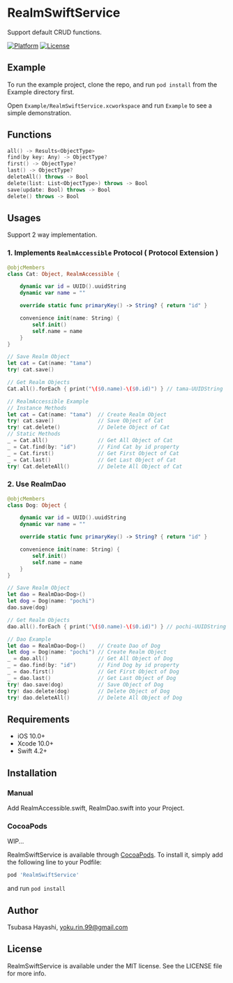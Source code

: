 # RealmSwiftService

Support default CRUD functions.

<!--[![CI Status](https://img.shields.io/travis/yokurin/RealmSwiftService.svg?style=flat)](https://travis-ci.org/yokurin/RealmSwiftService)-->
<!-- [![Language](https://img.shields.io/badge/language-Swift%204.2-orange.svg)](https://swift.org)
[![Version](https://img.shields.io/cocoapods/v/RealmSwiftService.svg?style=flat)](https://cocoapods.org/pods/RealmSwiftService)
[![License](https://img.shields.io/cocoapods/l/RealmSwiftService.svg?style=flat)](https://cocoapods.org/pods/RealmSwiftService)
[![Platform](https://img.shields.io/cocoapods/p/RealmSwiftService.svg?style=flat)](https://cocoapods.org/pods/RealmSwiftService) -->
[![Platform](http://img.shields.io/badge/platform-iOS-blue.svg?style=for-the-badge)](https://developer.apple.com/iphone/index.action)
[![License](http://img.shields.io/badge/license-MIT-lightgrey.svg?style=for-the-badge)](http://mit-license.org)
<!--[![Cocoapods](https://img.shields.io/badge/Cocoapods-compatible-brightgreen.svg?style=for-the-badge)](https://img.shields.io/badge/Cocoapods-compatible-brightgreen.svg)-->
<!--[![Carthage compatible](https://img.shields.io/badge/Carthage-Compatible-brightgreen.svg?style=for-the-badge)](https://github.com/Carthage/Carthage)-->


## Example

To run the example project, clone the repo, and run `pod install` from the Example directory first.

Open `Example/RealmSwiftService.xcworkspace` and run `Example` to see a simple demonstration.

## Functions

```swift
all() -> Results<ObjectType>
find(by key: Any) -> ObjectType?
first() -> ObjectType?
last() -> ObjectType?
deleteAll() throws -> Bool
delete(list: List<ObjectType>) throws -> Bool
save(update: Bool) throws -> Bool
delete() throws -> Bool
```

## Usages

Support 2 way implementation.

### 1. Implements `RealmAccessible` Protocol ( Protocol Extension )

```swift
@objcMembers
class Cat: Object, RealmAccessible {

    dynamic var id = UUID().uuidString
    dynamic var name = ""

    override static func primaryKey() -> String? { return "id" }

    convenience init(name: String) {
        self.init()
        self.name = name
    }
}

// Save Realm Object
let cat = Cat(name: "tama")
try! cat.save()

// Get Realm Objects
Cat.all().forEach { print("\($0.name)-\($0.id)") } // tama-UUIDString

// RealmAccessible Example
// Instance Methods
let cat = Cat(name: "tama")  // Create Realm Object
try! cat.save()              // Save Object of Cat
try! cat.delete()            // Delete Object of Cat
// Static Methods
_ = Cat.all()                // Get All Object of Cat
_ = Cat.find(by: "id")       // Find Cat by id property
_ = Cat.first()              // Get First Object of Cat
_ = Cat.last()               // Get Last Object of Cat
try! Cat.deleteAll()         // Delete All Object of Cat


```

### 2. Use RealmDao
```swift
@objcMembers
class Dog: Object {

    dynamic var id = UUID().uuidString
    dynamic var name = ""

    override static func primaryKey() -> String? { return "id" }

    convenience init(name: String) {
        self.init()
        self.name = name
    }
}

// Save Realm Object
let dao = RealmDao<Dog>()
let dog = Dog(name: "pochi")
dao.save(dog)

// Get Realm Objects
dao.all().forEach { print("\($0.name)-\($0.id)") } // pochi-UUIDString

// Dao Example
let dao = RealmDao<Dog>()    // Create Dao of Dog
let dog = Dog(name: "pochi") // Create Realm Object
_ = dao.all()                // Get All Object of Dog
_ = dao.find(by: "id")       // Find Dog by id property
_ = dao.first()              // Get First Object of Dog
_ = dao.last()               // Get Last Object of Dog
try! dao.save(dog)           // Save Object of Dog
try! dao.delete(dog)         // Delete Object of Dog
try! dao.deleteAll()         // Delete All Object of Dog

```


## Requirements

- iOS 10.0+
- Xcode 10.0+
- Swift 4.2+

## Installation

### Manual

Add RealmAccessible.swift, RealmDao.swift into your Project.

### CocoaPods
WIP...

RealmSwiftService is available through [CocoaPods](https://cocoapods.org). To install
it, simply add the following line to your Podfile:

```ruby
pod 'RealmSwiftService'
```

and run `pod install`

## Author

Tsubasa Hayashi, yoku.rin.99@gmail.com

## License

RealmSwiftService is available under the MIT license. See the LICENSE file for more info.
